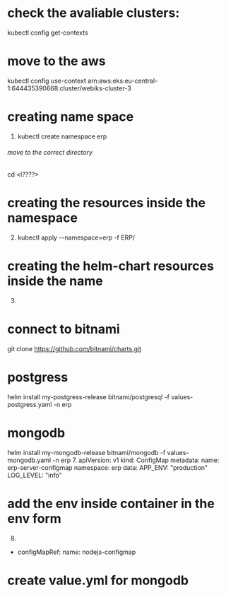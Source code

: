 # check the avaliable clusters:

kubectl config get-contexts

# move to the aws

kubectl config use-context arn:aws:eks:eu-central-1:644435390668:cluster/webiks-cluster-3

# creating name space

1. kubectl create namespace erp

###### move to the correct directory

cd <l????>

# creating the resources inside the namespace

2.  kubectl apply --namespace=erp -f ERP/

# creating the helm-chart resources inside the name

3.

# connect to bitnami

git clone https://github.com/bitnami/charts.git

# postgress

helm install my-postgress-release bitnami/postgresql -f values-postgress.yaml -n erp

# mongodb

helm install my-mongodb-release bitnami/mongodb -f values-mongodb.yaml -n erp 7. apiVersion: v1
kind: ConfigMap
metadata:
name: erp-server-configmap
namespace: erp
data:
APP_ENV: "production"
LOG_LEVEL: "info"

# add the env inside container in the env form

8.

- configMapRef:
  name: nodejs-configmap

# create value.yml for mongodb
